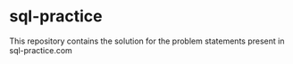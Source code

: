 # sql-practice
This repository contains the solution for the problem statements present in sql-practice.com
